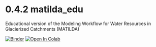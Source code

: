 # 0.4.2  matilda_edu
Educational version of the Modeling Workflow for Water Resources in Glacierized Catchments (MATILDA)

[![Binder](https://mybinder.org/badge_logo.svg)](https://mybinder.org/v2/gh/phiscu/matilda_edu/main?labpath=Notebook0_Introduction.ipynb)
[![Open In Colab](https://colab.research.google.com/assets/colab-badge.svg)](https://colab.research.google.com/github/phiscu/matilda_edu/blob/main/HelloGEEWorld.ipynb)
